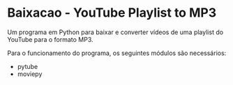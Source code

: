 # Baixacao - YouTube Playlist to MP3
Um programa em Python para baixar e converter vídeos de uma playlist do YouTube para o formato MP3.

Para o funcionamento do programa, os seguintes módulos são necessários:
  - pytube
  - moviepy
